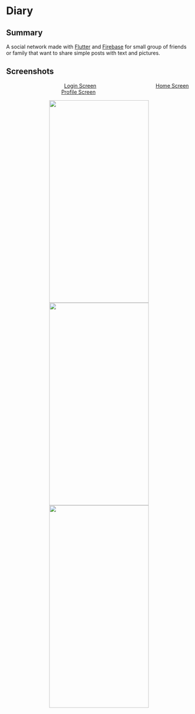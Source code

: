 # Diary

## Summary

A social network made with [Flutter](https://flutter.dev/) and [Firebase](https://firebase.google.com/) for small group of friends or family that want to share simple posts with text and pictures.

## Screenshots

&nbsp; &nbsp; &nbsp; &nbsp; &nbsp; &nbsp; &nbsp; &nbsp; &nbsp; &nbsp; &nbsp; &nbsp; &nbsp; &nbsp; &nbsp; &nbsp; &nbsp; &nbsp; &nbsp; &nbsp; [Login Screen](https://github.com/NawfelBC/Diary_App/tree/main/lib/screens/authenticate) &nbsp; &nbsp; &nbsp; &nbsp; &nbsp; &nbsp; &nbsp; &nbsp; &nbsp; &nbsp; &nbsp; &nbsp; &nbsp; &nbsp; &nbsp; &nbsp; &nbsp; &nbsp; &nbsp; &nbsp; [Home Screen](https://github.com/NawfelBC/Diary_App/blob/main/lib/screens/home/home_screen.dart) &nbsp; &nbsp; &nbsp; &nbsp; &nbsp; &nbsp; &nbsp; &nbsp; &nbsp; &nbsp; &nbsp; &nbsp; &nbsp; &nbsp; &nbsp; &nbsp; &nbsp; &nbsp; &nbsp; &nbsp; [Profile Screen](https://github.com/NawfelBC/Diary_App/blob/main/lib/screens/home/profile_screen.dart)

<p align="center">
  <img src="https://user-images.githubusercontent.com/79513906/131193484-23402d3a-e0a6-4bad-b8e0-274e49d37782.png" width="270" height="550">  
  <img src="https://user-images.githubusercontent.com/79513906/131193578-7617f431-1602-454c-9438-9696cec9d443.png" width="270" height="550"> 
  <img src="https://user-images.githubusercontent.com/79513906/131193699-7b301d99-c09a-4bb6-a4cd-250685f71a47.png" width="270" height="550">  
</p>
  
